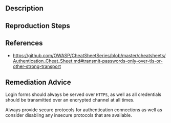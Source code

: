 ## Description


## Reproduction Steps


## References

- https://github.com/OWASP/CheatSheetSeries/blob/master/cheatsheets/Authentication_Cheat_Sheet.md#transmit-passwords-only-over-tls-or-other-strong-transport


## Remediation Advice

Login forms should always be served over `HTTPS`, as well as all credentials should be transmitted over an encrypted channel at all times.

Always provide secure protocols for authentication connections as well as consider disabling any insecure protocols that are available.

